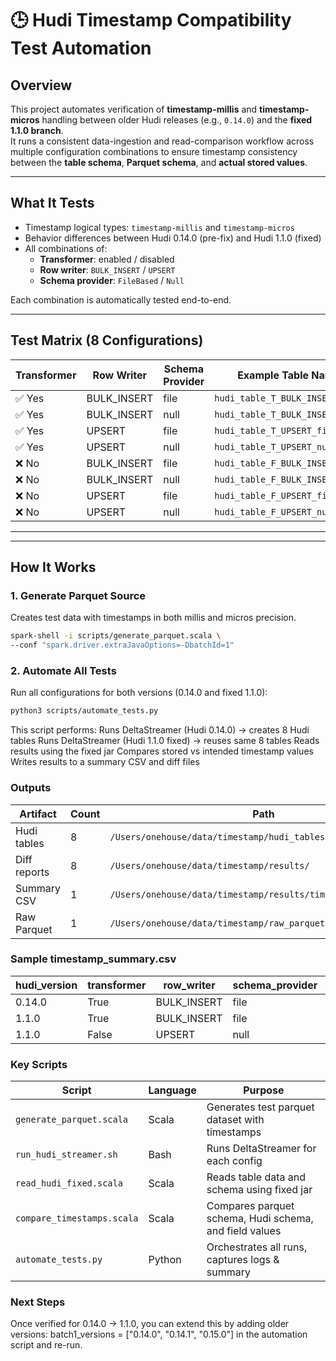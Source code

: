 # 🕒 Hudi Timestamp Compatibility Test Automation

## Overview
This project automates verification of **timestamp-millis** and **timestamp-micros** handling between older Hudi releases (e.g., `0.14.0`) and the **fixed 1.1.0 branch**.  
It runs a consistent data-ingestion and read-comparison workflow across multiple configuration combinations to ensure timestamp consistency between the **table schema**, **Parquet schema**, and **actual stored values**.

---

## What It Tests

- Timestamp logical types: `timestamp-millis` and `timestamp-micros`
- Behavior differences between Hudi 0.14.0 (pre-fix) and Hudi 1.1.0 (fixed)
- All combinations of:
  - **Transformer**: enabled / disabled
  - **Row writer**: `BULK_INSERT` / `UPSERT`
  - **Schema provider**: `FileBased` / `Null`

Each combination is automatically tested end-to-end.

---

## Test Matrix (8 Configurations)

| Transformer | Row Writer  | Schema Provider | Example Table Name                  |
|------------|-------------|----------------|------------------------------------|
| ✅ Yes     | BULK_INSERT | file           | `hudi_table_T_BULK_INSERT_file`    |
| ✅ Yes     | BULK_INSERT | null           | `hudi_table_T_BULK_INSERT_null`    |
| ✅ Yes     | UPSERT      | file           | `hudi_table_T_UPSERT_file`         |
| ✅ Yes     | UPSERT      | null           | `hudi_table_T_UPSERT_null`         |
| ❌ No      | BULK_INSERT | file           | `hudi_table_F_BULK_INSERT_file`    |
| ❌ No      | BULK_INSERT | null           | `hudi_table_F_BULK_INSERT_null`    |
| ❌ No      | UPSERT      | file           | `hudi_table_F_UPSERT_file`         |
| ❌ No      | UPSERT      | null           | `hudi_table_F_UPSERT_null`         |

---


---

## How It Works

### 1. Generate Parquet Source
Creates test data with timestamps in both millis and micros precision.

```bash
spark-shell -i scripts/generate_parquet.scala \
--conf "spark.driver.extraJavaOptions=-DbatchId=1"
```

### 2. Automate All Tests

Run all configurations for both versions (0.14.0 and fixed 1.1.0):
```bash
python3 scripts/automate_tests.py
```

This script performs:
Runs DeltaStreamer (Hudi 0.14.0) → creates 8 Hudi tables
Runs DeltaStreamer (Hudi 1.1.0 fixed) → reuses same 8 tables
Reads results using the fixed jar
Compares stored vs intended timestamp values
Writes results to a summary CSV and diff files

### Outputs
| Artifact     | Count | Path                                                           |
| ------------ | ----- | -------------------------------------------------------------- |
| Hudi tables  | 8     | `/Users/onehouse/data/timestamp/hudi_tables/`                  |
| Diff reports | 8     | `/Users/onehouse/data/timestamp/results/`                      |
| Summary CSV  | 1     | `/Users/onehouse/data/timestamp/results/timestamp_summary.csv` |
| Raw Parquet  | 1     | `/Users/onehouse/data/timestamp/raw_parquet/`                  |


### Sample timestamp_summary.csv
| hudi_version | transformer | row_writer  | schema_provider | status  | diff_file                   |
| ------------ | ----------- | ----------- | --------------- | ------- | --------------------------- |
| 0.14.0       | True        | BULK_INSERT | file            | CREATED | N/A                         |
| 1.1.0        | True        | BULK_INSERT | file            | PASS    | diff_T_BULK_INSERT_file.txt |
| 1.1.0        | False       | UPSERT      | null            | FAIL    | diff_F_UPSERT_null.txt      |


### Key Scripts
| Script                     | Language | Purpose                                                |
| -------------------------- | -------- | ------------------------------------------------------ |
| `generate_parquet.scala`   | Scala    | Generates test parquet dataset with timestamps         |
| `run_hudi_streamer.sh`     | Bash     | Runs DeltaStreamer for each config                     |
| `read_hudi_fixed.scala`    | Scala    | Reads table data and schema using fixed jar            |
| `compare_timestamps.scala` | Scala    | Compares parquet schema, Hudi schema, and field values |
| `automate_tests.py`        | Python   | Orchestrates all runs, captures logs & summary         |


### Next Steps

Once verified for 0.14.0 → 1.1.0, you can extend this by adding older versions:
batch1_versions = ["0.14.0", "0.14.1", "0.15.0"]
in the automation script and re-run.
